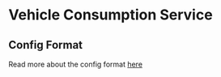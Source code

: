 # Vehicle Consumption Service

## Config Format

Read more about the config format [here](../docs/VEHICLE%20CONFIG%20FORMAT.md)